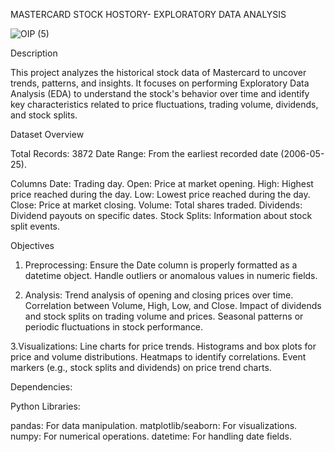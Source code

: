 MASTERCARD STOCK HOSTORY- EXPLORATORY DATA ANALYSIS

![OIP (5)](https://github.com/user-attachments/assets/edc45990-0372-4f0b-a6bb-665f480d6202)

Description

This project analyzes the historical stock data of Mastercard to uncover trends, patterns, and insights. It focuses on performing Exploratory Data Analysis (EDA) to understand the stock's behavior over time and identify key characteristics related to price fluctuations, trading volume, dividends, and stock splits.

Dataset Overview

Total Records: 3872
Date Range: From the earliest recorded date (2006-05-25).

Columns
Date: Trading day.
Open: Price at market opening.
High: Highest price reached during the day.
Low: Lowest price reached during the day.
Close: Price at market closing.
Volume: Total shares traded.
Dividends: Dividend payouts on specific dates.
Stock Splits: Information about stock split events.

Objectives

1. Preprocessing:
Ensure the Date column is properly formatted as a datetime object.
Handle outliers or anomalous values in numeric fields.

2. Analysis:
Trend analysis of opening and closing prices over time.
Correlation between Volume, High, Low, and Close.
Impact of dividends and stock splits on trading volume and prices.
Seasonal patterns or periodic fluctuations in stock performance.

3.Visualizations:
Line charts for price trends.
Histograms and box plots for price and volume distributions.
Heatmaps to identify correlations.
Event markers (e.g., stock splits and dividends) on price trend charts.

Dependencies:

Python Libraries:

pandas: For data manipulation.
matplotlib/seaborn: For visualizations.
numpy: For numerical operations.
datetime: For handling date fields.
